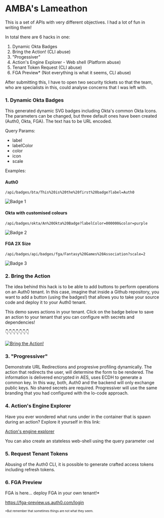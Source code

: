 # AMBA's Lameathon
This is a set of APIs with very different objectives. I had a lot of fun in writing them!

In total there are 6 hacks in one:

1. Dynamic Okta Badges
2. Bring the Action! (CLI abuse)
3. "Progessiver"
4. Action's Engine Explorer - Web shell (Platform abuse)
5. Tenant Token Request (CLI abuse)
6. FGA Preview* (Not everything is what it seems, CLI abuse)

After submitting this, I have to open two security tickets so that the team, who are specialists in this, could analyse concerns that I was left with.

### 1. Dynamic Okta Badges

This generated dynamic SVG badges including Okta's common Okta Icons. The parameters can be changed, but three default ones have been created (Auth0, Okta, FGA). The text has to be URL encoded.

Query Params:
- label
- labelColor
- color
- icon
- scale

Examples:

#### Auth0
`/api/badges/bta/This%20is%20the%20first%20badge?label=Auth0`

![Badge 1](https://lt.a0.gg/api/badges/bta/This%20is%20the%20first%20badge)
#### Okta with customised colours
`/api/badges/okta/An%20Okta%20Badge?labelColor=000000&color=purple`

![Badge 2](https://lt.a0.gg/api/badges/okta/An%20Okta%20Badge?labelColor=000000&color=purple)
#### FGA 2X Size
`/api/badges/api/badges/fga/Fantasy%20Games%20Association?scale=2`

![Badge 3](https://lt.a0.gg/api/badges/fga/Fantasy%20Games%20Association?scale=2)


### 2. Bring the Action
The idea behind this hack is to be able to add buttons to perform operations on an Auth0 tenant. In this case, imagine that inside a Github repository, you want to add a button (using the badges!) that allows you to take your source code and deploy it to your Auth0 tenant.

This demo saves actions in your tenant. Click on the badge below to save an action to your tenant that you can configure with secrets and dependencies!

👇👇👇👇👇👇👇

[![Bring the Action!](https://lt.a0.gg/api/badges/bta/%22Send%20to%20a%20webhook-this-is-dynamic%22)](https://bta.a0.gg?URL=https%3A%2F%2Fraw.githubusercontent.com%2Famba-sandbox%2Fdangerous-frog%2Fmain%2Fa0%2Factions%2Flogin%2Fforward-to-a-webhook.js&trigger=post-login&defaultName=Sensssssd%20to%20a%20webhook&dependency=qs&dependency=axios%40latest&secret=APIKEY&secret=BIN%3Dasd)

### 3. "Progressiver"
Demonstrate URL Redirections and progresive profiling dynamically. The action that redirects the user, will determine the form to be rendered. 
The information is delivered encrypted in AES, uses ECDH to generate a common key. In this way, both, Auth0 and the backend will only exchange public keys. No shared secrets are required.
Progressiver will use the same branding that you had configured with the lo-code approach.

### 4. Action's Engine Explorer
Have you ever wondered what runs under in the container that is spawn during an action? Explore it yourself in this link:

[Action's engine explorer](https://lt.a0.gg/api/explorer/QNdsXMJxx1%2BLvoXthykeiN8RuqbtbKhgHWmZClOs3NSDQIrkF%2FO2%2F%2Bh1373QqnF4snD%2Bmqodxh%2FEmXmv6Yi1PiNU0sr5cVcY8RoFL7H8LrcKvvbm7GJzjVoUI9CMZOeyrbJRVgnykfv2GHZrNZMrkadkX4JKf9aOFWbf0ZTG3hHV3vpTFA9MNuTxusE7WPmMiZTMkT7cdtvVoiK5soq%2BnjJEfyzzZia153OfFuHy8EWOrtq4M4WRY2PEHV2TTrNCDSt67P1NQGm8SEwdsDZsMn%2BGqoF8Cqoa%2FqM98qSgEA4%3D/XstvA9Ci0bTGPKcra48oxA%3D%3D/dir/%2F?html)

You can also create an stateless web-shell using the query parameter `cmd`

### 5. Request Tenant Tokens
Abusing of the Auth0 CLI, it is possible to generate crafted access tokens including refresh tokens.

### 6. FGA Preview
FGA is here... deploy FGA in your own tenant!*

https://fga-preview.us.auth0.com/login

<sup><sub>*But remember that sometimes things are not what they seem.</sub></sup>
